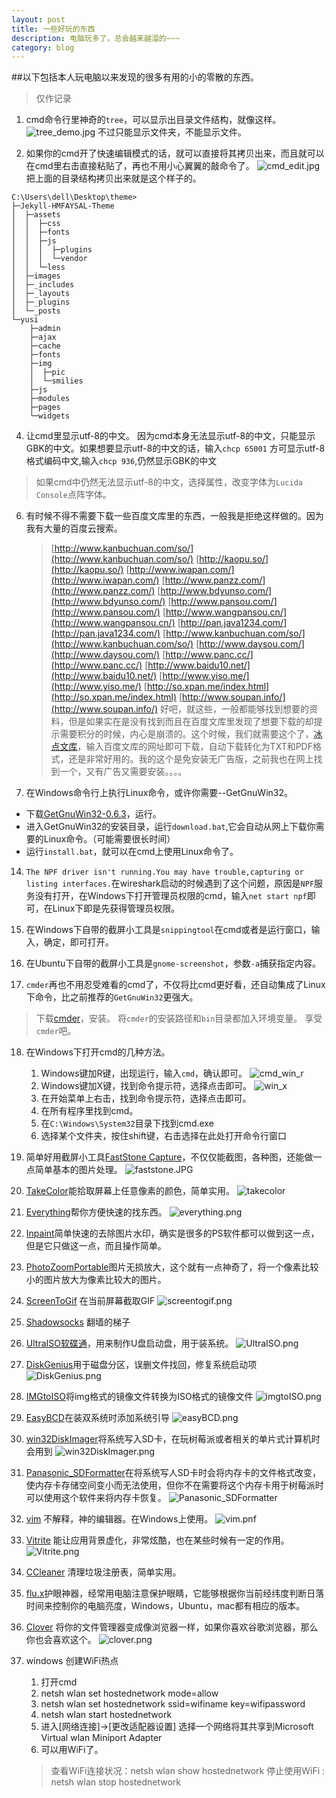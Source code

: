 ```yaml
---
layout: post
title: 一些好玩的东西
description: 电脑玩多了，总会越来越溜的~~~
category: blog
---
```


##以下包括本人玩电脑以来发现的很多有用的小的零散的东西。

>仅作记录
>

1. cmd命令行里神奇的`tree`，可以显示出目录文件结构，就像这样。
![tree_demo.jpg](/images/tree_demo.jpg)
不过只能显示文件夹，不能显示文件。

2. 如果你的cmd开了快速编辑模式的话，就可以直接将其拷贝出来，而且就可以在cmd里右击直接粘贴了，再也不用小心翼翼的敲命令了。
![cmd_edit.jpg](/images/cmd_edit.jpg)
把上面的目录结构拷贝出来就是这个样子的。

```
C:\Users\dell\Desktop\theme>
├─Jekyll-HMFAYSAL-Theme
│  ├─assets
│  │  ├─css
│  │  ├─fonts
│  │  ├─js
│  │  │  ├─plugins
│  │  │  └─vendor
│  │  └─less
│  ├─images
│  ├─_includes
│  ├─_layouts
│  ├─_plugins
│  └─_posts
└─yusi
    ├─admin
    ├─ajax
    ├─cache
    ├─fonts
    ├─img
    │  ├─pic
    │  └─smilies
    ├─js
    ├─modules
    ├─pages
    └─widgets
```

4. 让cmd里显示utf-8的中文。
因为cmd本身无法显示utf-8的中文，只能显示GBK的中文。如果想要显示utf-8的中文的话，输入`chcp 65001`
方可显示utf-8格式编码中文,输入`chcp 936`,仍然显示GBK的中文
>如果cmd中仍然无法显示utf-8的中文，选择属性，改变字体为`Lucida Console`点阵字体。

6. 有时候不得不需要下载一些百度文库里的东西，一般我是拒绝这样做的。因为我有大量的百度云搜索。

    >[http://www.kanbuchuan.com/so/](http://www.kanbuchuan.com/so/)
    [http://kaopu.so/](http://kaopu.so/)
    [http://www.iwapan.com/](http://www.iwapan.com/)
    [http://www.panzz.com/](http://www.panzz.com/)
    [http://www.bdyunso.com/](http://www.bdyunso.com/)
    [http://www.pansou.com/](http://www.pansou.com/)
    [http://www.wangpansou.cn/](http://www.wangpansou.cn/)
    [http://pan.java1234.com/](http://pan.java1234.com/)
    [http://www.kanbuchuan.com/so/](http://www.kanbuchuan.com/so/)
    [http://www.daysou.com/](http://www.daysou.com/)
    [http://www.panc.cc/](http://www.panc.cc/)
    [http://www.baidu10.net/](http://www.baidu10.net/)
    [http://www.yiso.me/](http://www.yiso.me/)
    [http://so.xpan.me/index.html](http://so.xpan.me/index.html)
    [http://www.soupan.info/](http://www.soupan.info/)
    好吧，就这些，一般都能够找到想要的资料，但是如果实在是没有找到而且在百度文库里发现了想要下载的却提示需要积分的时候，内心是崩溃的。这个时候，我们就需要这个了，[冰点文库](../software/iDocDown.rar)，输入百度文库的网址即可下载，自动下载转化为TXT和PDF格式，还是非常好用的。我的这个是免安装无广告版，之前我也在网上找到一个，又有广告又需要安装。。。。

7. 在Windows命令行上执行Linux命令，或许你需要--GetGnuWin32。
 - 下载[GetGnuWin32-0.6.3](../software/GetGnuWin32-0.6.3.exe)，运行。
 - 进入GetGnuWin32的安装目录，运行`download.bat`,它会自动从网上下载你需要的Linux命令。（可能需要很长时间）
 - 运行`install.bat`，就可以在cmd上使用Linux命令了。

14. `The NPF driver isn't running.You may have trouble,capturing or listing interfaces.`在wireshark启动的时候遇到了这个问题，原因是`NPF`服务没有打开，在Windows下打开管理员权限的cmd，输入`net start npf`即可，在Linux下即是先获得管理员权限。

15. 在Windows下自带的截屏小工具是`snippingtool`在cmd或者是运行窗口，输入，确定，即可打开。

16. 在Ubuntu下自带的截屏小工具是`gnome-screenshot`，参数`-a`捕获指定内容。

17. `cmder`再也不用忍受难看的cmd了，不仅将比cmd更好看，还自动集成了Linux下命令，比之前推荐的`GetGnuWin32`更强大。
>下载[cmder](../software/cmder.zip)，安装。
>将`cmder`的安装路径和`bin`目录都加入环境变量。
>享受`cmder`吧。

18. 在Windows下打开cmd的几种方法。
    1. Windows键加R键，出现运行，输入`cmd`，确认即可。
    ![cmd_win_r](/images/cmd_win_r.JPG)
    2. Windows键加X键，找到命令提示符，选择点击即可。
    ![win_x](/images/win_x.png)
    3. 在开始菜单上右击，找到命令提示符，选择点击即可。
    4. 在所有程序里找到cmd。
    5. 在`C:\Windows\System32`目录下找到cmd.exe
    6. 选择某个文件夹，按住shift键，右击选择在此处打开命令行窗口

19. 简单好用截屏小工具[FastStone Capture](../software/FSCapture.zip)，不仅仅能截图，各种图，还能做一点简单基本的图片处理。
![faststone.JPG](/images/faststone.JPG)

20. [TakeColor](../software/TakeColor.zip)能拾取屏幕上任意像素的颜色，简单实用。
![takecolor](/images/takecolor.png)

21. [Everything](../software/Everything.zip)帮你方便快速的找东西。
![everything.png](/images/everything.png)

22. [Inpaint](../software/Inpaint.zip)简单快速的去除图片水印，确实是很多的PS软件都可以做到这一点，但是它只做这一点，而且操作简单。

23. [PhotoZoomPortable](../software/PhotoZoomPortable.zip)图片无损放大，这个就有一点神奇了，将一个像素比较小的图片放大为像素比较大的图片。

24. [ScreenToGif](../software/ScreenToGIF.zip) 在当前屏幕截取GIF
![screentogif.png](/images/screentogif.png)

25. [Shadowsocks](../software/Shadowsocks-win-2.5.6.zip) 翻墙的梯子

26. [UltraISO软碟通](../software/UltraISO.zip)，用来制作U盘启动盘，用于装系统。
![UltraISO.png](/images/UltraISO.png)

27. [DiskGenius](../software/DiskGenius.zip)用于磁盘分区，误删文件找回，修复系统启动项
![DiskGenius.png](/images/DiskGenius.png)

28. [IMGtoISO](../software/IMGtoISO.zip)将img格式的镜像文件转换为ISO格式的镜像文件
![imgtoISO.png](/images/imgtoISO.png)

29. [EasyBCD](../software/EasyBCD.zip)在装双系统时添加系统引导
![easyBCD.png](/images/easyBCD.png)

30. [win32DiskImager](../software/win32DiskImager.zip)将系统写入SD卡，在玩树莓派或者相关的单片式计算机时会用到
![win32DiskImager.png](/images/win32DiskImager.png)

31. [Panasonic_SDFormatter](../software/Panasonic_SDFormatter.zip)在将系统写人SD卡时会将内存卡的文件格式改变，使内存卡存储空间变小而无法使用，但你不在需要将这个内存卡用于树莓派时可以使用这个软件来将内存卡恢复。
![Panasonic_SDFormatter](/images/Panasonic_SDFormatter.png)

32. [vim](../software/vim74.rar) 不解释，神的编辑器。在Windows上使用。
![vim.pnf](/images/vim.png)

33. [Vitrite](../software/Vitrite.zip) 能让应用背景虚化，非常炫酷，也在某些时候有一定的作用。
![Vitrite.png](/images/Vitrite.png)

34. [CCleaner](../software/CCleaner.rar) 清理垃圾注册表，简单实用。

35. [flu.x](../software/flu.x.zip)护眼神器，经常用电脑注意保护眼睛，它能够根据你当前经纬度判断日落时间来控制你的电脑亮度，Windows，Ubuntu，mac都有相应的版本。

36. [Clover](../software/Clover_Setup_3.0.406.zip) 将你的文件管理器变成像浏览器一样，如果你喜欢谷歌浏览器，那么你也会喜欢这个。
![clover.png](/images/clover.png)

37. windows 创建WiFi热点
    1. 打开cmd
    2. netsh wlan set hostednetwork mode=allow
    3. netsh wlan set hostednetwork ssid=wifiname key=wifipassword
    4. netsh wlan start hostednetwork
    5. 进入[网络连接]->[更改适配器设置] 选择一个网络将其共享到Microsoft Virtual wlan Miniport Adapter
    7. 可以用WiFi了。
    >查看WiFi连接状况：netsh wlan show hostednetwork
    >停止使用WiFi : netsh wlan stop hostednetwork